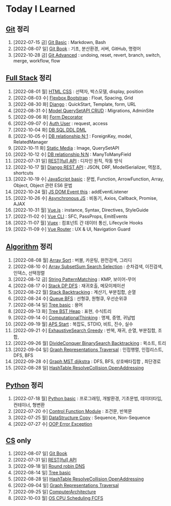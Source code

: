# Today I Learned

## [Git](/Git/README.md) 정리

1. [2022-07-15 금] [Git Basic](./Git/0715_Git_basic.md) : Markdown, Bash
2. [2022-08-07 일] [Git Book](https://github.com/kimsixsue/CS-Study/blob/master/kimsixsue/Git_GitHub.md) : 기초, 분산환경, 서버, GitHub, 명령어
3. [2022-10-28 금] [Git Advanced](/Git/1028_Git_Advanced.md) : undoing, reset, revert, branch, switch, merge, workflow, flow

## [Full Stack](/Full_Stack/README.md) 정리

1. [2022-08-01 월] [HTML CSS](./Full_Stack/0801_HTML_CSS.md) : 선택자, 박스모델, display, position
2. [2022-08-03 수] [Flexbox Bootstrap](./Full_Stack/0803_Flexbox_Bootstrap.md) : Float, Spacing, Grid
3. [2022-08-30 화] [Django](./Full_Stack/0830_Django_Template_VariableRouting.md) : QuickStart, Template, form, URL
4. [2022-08-31 수] [Model QuerySetAPI CRUD](./Full_Stack/0831_Django_Model_QuerySet_CRUD.md) : Migrations, AdminSite
5. [2022-09-06 화] [Form Decorator](./Full_Stack/0906_Django_Form_ModelForm.md)
6. [2022-09-07 수] [Auth User](./Full_Stack/0907_Django_Auth.md) : request, access
7. [2022-10-04 화] [DB SQL DDL DML](./Full_Stack/1004_DB_SQL.md)
8. [2022-10-05 수] [DB relationship N:1](./Full_Stack/1005_DB_relationship_N_1.md) : ForeignKey, model, RelatedManager
9. [2022-10-11 화] [Static Media](./Full_Stack/1011_Django_Static_Media.md) : Image, QuerySetAPI
10. [2022-10-12 수] [DB relationship N:N](./Full_Stack/1012_DB_relationship_N_N.md) : ManyToManyField
11. [2022-07-31 일] [REST[ful] API](https://github.com/kimsixsue/CS-Study/blob/master/kimsixsue/RESTful_API.md) : 디자인 원칙, 작동 방식
12. [2022-10-17 월] [Django REST API](./Full_Stack/1017_Django_REST_API.md) : JSON, DRF, ModelSerializer, 역참조, shortcuts
13. [2022-10-19 수] [JavaScript basic](./Full_Stack/1019_JavaScript_basic.md) : 문법, Function, ArrowFunction, Array, Object, Object 관련 ES6 문법
14. [2022-10-24 월] [JS DOM Event this](./Full_Stack/1024_JS_DOM_Event_this.md) : addEventListener
15. [2022-10-26 수] [Asynchronous JS](./Full_Stack/1026_Asynchronous_JS.md) : 비동기, Axios, Callback, Promise, AJAX
16. [2022-10-31 월] [Vue.js](./Full_Stack/1031_Vue.js.md) : instance, Syntax, Directives, StyleGuide
17. [2022-11-02 수] [Vue CLI](./Full_Stack/1102_Vue_CLI.md) : SFC, PassProps, EmitEvents
18. [2022-11-07 월] [Vuex](./Full_Stack/1107_Vuex.md) : 컴포넌트 간 데이터 통신, Lifecycle Hooks
19. [2022-11-09 수] [Vue Router](./Full_Stack/1109_Vue_Router.md) : UX & UI, Navigation Guard

## [Algorithm](/Algorithm/README.md) 정리

1. [2022-08-08 월] [Array Sort](./Algorithm/0808_Array_Sort.md) : 버블, 카운팅, 완전검색, 그리디
2. [2022-08-10 수] [Array SubsetSum Search Selection](./Algorithm/0810_Array_SubsetSum_Search_Selection.md) : 순차검색, 이진검색, 인덱스, 선택정렬
3. [2022-08-12 금] [String PatternMatching](./Algorithm/0812_String_PatternMatching.md) : KMP, 보이어-무어
4. [2022-08-17 수] [Stack DP DFS](./Algorithm/0817_Stack_DP_DFS.md) : 재귀호출, 메모이제이션
5. [2022-08-22 월] [Stack Backtracking](./Algorithm/0822_Stack_Backtracking.md) : 계산기, 부분집합, 순열
6. [2022-08-24 수] [Queue BFS](./Algorithm/0824_Queue_BFS.md) : 선형큐, 원형큐, 우선순위큐
7. [2022-08-14 일] [Tree basic](https://github.com/kimsixsue/CS-Study/blob/master/kimsixsue/Tree.md) : 용어
8. [2022-09-13 화] [Tree BST Heap](./Algorithm/0913_Tree_BST_Heap.md) : 표현, 수식트리
9. [2022-09-14 수] [ComputationalThinking](./Algorithm/0914_ComputationalThinking.md) : 명제, 증명, 귀납법
10. [2022-09-19 월] [APS Start](./Algorithm/0919_APS_Start.md) : 복잡도, STDIO, 비트, 진수, 실수
11. [2022-09-21 수] [ExhaustiveSearch Greedy](./Algorithm/0921_ExhaustiveSearch_Greedy.md) : 반복, 재귀, 순열, 부분집합, 조합,
12. [2022-09-26 월] [DivideConquer BinarySearch Backtracking](./Algorithm/0926_DivideConquer_BinarySearch_Backtracking.md) : 퀵소트, 트리
13. [2022-09-04 일] [Graph Representations Traversal](https://github.com/kimsixsue/CS-Study/blob/master/kimsixsue/Graph_Representations_Traversal.md) : 인접행렬, 인접리스트, DFS, BFS
14. [2022-09-28 수] [Graph MST dijkstra](./Algorithm/0928_Graph_MST_dijkstra.md) : DFS, BFS, 상호배타집합 , 최단경로
15. [2022-08-28 일] [HashTable ResolveCollision OpenAddressing](https://github.com/kimsixsue/CS-Study/blob/master/kimsixsue/Open_Addressing.md)

## [Python](/Python/README.md) 정리

1. [2022-07-18 월] [Python basic](/Python/0718_Python_basic.md) : 프로그래밍, 개발환경, 기초문법, 데이터타입, 컨테이너, 형변환
2. [2022-07-20 수] [Control Function Module](/Python/0720_control_function_module.md) : 조건문, 반복문
3. [2022-07-25 월] [DataStructure Copy](/Python/0725_data_structure_copy.md) : Sequence, Non-Sequence
4. [2022-07-27 수] [OOP Error Exception](/Python/0727_OOP_error_exception.md)

## [CS](https://github.com/kimsixsue/CS-Study/tree/master/kimsixsue) only

1. [2022-08-07 일] [Git Book](https://github.com/kimsixsue/CS-Study/blob/master/kimsixsue/Git_GitHub.md)
2. [2022-07-31 일] [REST[ful] API](https://github.com/kimsixsue/CS-Study/blob/master/kimsixsue/RESTful_API.md)
3. [2022-09-18 일] [Round robin DNS](https://github.com/kimsixsue/CS-Study/blob/master/kimsixsue/Round_robin_DNS.md)
4. [2022-08-14 일] [Tree basic](https://github.com/kimsixsue/CS-Study/blob/master/kimsixsue/Tree.md)
5. [2022-08-28 일] [HashTable ResolveCollision OpenAddressing](https://github.com/kimsixsue/CS-Study/blob/master/kimsixsue/Open_Addressing.md)
6. [2022-09-04 일] [Graph Representations Traversal](https://github.com/kimsixsue/CS-Study/blob/master/kimsixsue/Graph_Representations_Traversal.md)
7. [2022-09-25 일] [ComputerArchitecture](https://github.com/kimsixsue/CS-Study/blob/master/kimsixsue/Computer_Architecture.md)
8. [2022-10-03 월] [OS CPU Scheduling FCFS](https://github.com/kimsixsue/CS-Study/blob/master/kimsixsue/OS_CPU_Scheduling_FCFS.md)

